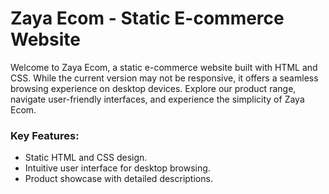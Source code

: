 # Zaya Ecom - Static E-commerce Website

Welcome to Zaya Ecom, a static e-commerce website built with HTML and CSS. While the current version may not be responsive, it offers a seamless browsing experience on desktop devices. Explore our product range, navigate user-friendly interfaces, and experience the simplicity of Zaya Ecom.

<h3>Key Features:</h3>
<ul>
  <li>Static HTML and CSS design.</li>
  <li>Intuitive user interface for desktop browsing.</li>
  <li>Product showcase with detailed descriptions.</li>
</ul>


